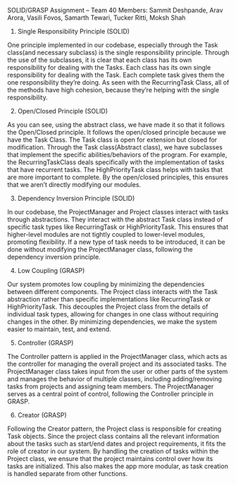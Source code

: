 SOLID/GRASP Assignment – Team 40
Members: Sammit Deshpande, Arav Arora, Vasili Fovos, Samarth Tewari, Tucker Ritti, Moksh Shah



1.	Single Responsibility Principle (SOLID)

One principle implemented in our codebase, especially through the Task class(and necessary subclass) is the single responsibility principle. Through the use of the subclasses, it is clear that each class has its own responsibility for dealing with the Tasks. Each class has its own single responsibility for dealing with the Task. Each complete task gives them the one responsibility they’re doing. As seen with the RecurringTask Class, all of the methods have high cohesion, because they’re helping with the single responsibility. 


2.	Open/Closed Principle (SOLID)

As you can see, using the abstract class, we have made it so that it follows the Open/Closed principle. It follows the open/closed principle because we have the Task Class. The Task class is open for extension but closed for modification. Through the Task class(Abstract class), we have subclasses that implement the specific abilities/behaviors of the program. For example, the RecurringTaskClass deals specifically with the implementation of tasks that have recurrent tasks. The HighPriorityTask class helps with tasks that are more important to complete. By the open/closed principles, this ensures that we aren’t directly modifying our modules. 


3.	Dependency Inversion Principle (SOLID)

In our codebase, the ProjectManager and Project classes interact with tasks through abstractions. They interact with the abstract Task class instead of specific task types like RecurringTask or HighPriorityTask. This ensures that higher-level modules are not tightly coupled to lower-level modules, promoting flexibility. If a new type of task needs to be introduced, it can be done without modifying the ProjectManager class, following the dependency inversion principle.


4.	Low Coupling (GRASP)

Our system promotes low coupling by minimizing the dependencies between different components. The Project class interacts with the Task abstraction rather than specific implementations like RecurringTask or HighPriorityTask. This decouples the Project class from the details of individual task types, allowing for changes in one class without requiring changes in the other. By minimizing dependencies, we make the system easier to maintain, test, and extend.


5.	Controller (GRASP)

The Controller pattern is applied in the ProjectManager class, which acts as the controller for managing the overall project and its associated tasks. The ProjectManager class takes input from the user or other parts of the system and manages the behavior of multiple classes, including adding/removing tasks from projects and assigning team members. The ProjectManager serves as a central point of control, following the Controller principle in GRASP.


6.	Creator (GRASP)

Following the Creator pattern, the Project class is responsible for creating Task objects. Since the project class contains all the relevant information about the tasks such as start/end dates and project requirements, it fits the role of creator in our system. By handling the creation of tasks within the Project class, we ensure that the project maintains control over how its tasks are initialized. This also makes the app more modular, as task creation is handled separate from other functions.
